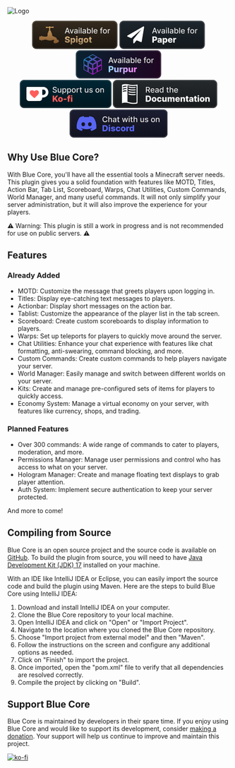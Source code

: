 ![Logo](https://blueva.net/uploads/post_images/1-1679771276.png "Blue Core Logo")

<div align="center">
  <a href="https://www.spigotmc.org/"><img src="https://raw.githubusercontent.com/intergrav/devins-badges/v3/assets/cozy/supported/spigot_64h.png" alt="SpigotMC"></a>
  <a href="https://papermc.io/"><img src="https://raw.githubusercontent.com/intergrav/devins-badges/v3/assets/cozy/supported/paper_64h.png" alt="PaperMC"></a>
  <a href="https://purpurmc.org/"><img src="https://raw.githubusercontent.com/intergrav/devins-badges/v3/assets/cozy/supported/purpur_64h.png" alt="Purpur"></a>
</div>
<div align="center">
  <a href="https://ko-fi.com/bluevanet"><img src="https://raw.githubusercontent.com/intergrav/devins-badges/v3/assets/cozy/donate/kofi-plural_64h.png" alt="Donaciones"></a>
  <a href="https://blueva.net/wiki/bluecore"><img src="https://github.com/intergrav/devins-badges/blob/v3/assets/cozy/documentation/readthedocs_64h.png?raw=true" alt="Documentación"></a>
  <a href="https://discord.gg/kgxBr8pwpU"><img src="https://github.com/intergrav/devins-badges/blob/v3/assets/cozy/social/discord-plural_64h.png?raw=true" alt="Discord"></a>
</div>

## Why Use Blue Core?
With Blue Core, you'll have all the essential tools a Minecraft server needs. This plugin gives you a solid foundation with features like MOTD, Titles, Action Bar, Tab List, Scoreboard, Warps, Chat Utilities, Custom Commands, World Manager, and many useful commands. It will not only simplify your server administration, but it will also improve the experience for your players.

⚠️ Warning: This plugin is still a work in progress and is not recommended for use on public servers. ⚠️
## Features
### Already Added
- MOTD: Customize the message that greets players upon logging in.
- Titles: Display eye-catching text messages to players.
- Actionbar: Display short messages on the action bar.
- Tablist: Customize the appearance of the player list in the tab screen.
- Scoreboard: Create custom scoreboards to display information to players.
- Warps: Set up teleports for players to quickly move around the server.
- Chat Utilities: Enhance your chat experience with features like chat formatting, anti-swearing, command blocking, and more.
- Custom Commands: Create custom commands to help players navigate your server.
- World Manager: Easily manage and switch between different worlds on your server.
- Kits: Create and manage pre-configured sets of items for players to quickly access.
- Economy System: Manage a virtual economy on your server, with features like currency, shops, and trading.

### Planned Features
- Over 300 commands: A wide range of commands to cater to players, moderation, and more.
- Permissions Manager: Manage user permissions and control who has access to what on your server.
- Hologram Manager: Create and manage floating text displays to grab player attention.
- Auth System: Implement secure authentication to keep your server protected.

And more to come!

## Compiling from Source

Blue Core is an open source project and the source code is available on [GitHub](https://github.com/BluevaDevelopment/BlueCore). To build the plugin from source, you will need to have [Java Development Kit (JDK) 17](https://adoptopenjdk.net/) installed on your machine. 

With an IDE like IntelliJ IDEA or Eclipse, you can easily import the source code and build the plugin using Maven. Here are the steps to build Blue Core using IntelliJ IDEA:

1. Download and install IntelliJ IDEA on your computer.
2. Clone the Blue Core repository to your local machine.
3. Open IntelliJ IDEA and click on "Open" or "Import Project".
4. Navigate to the location where you cloned the Blue Core repository.
5. Choose "Import project from external model" and then "Maven".
6. Follow the instructions on the screen and configure any additional options as needed.
7. Click on "Finish" to import the project.
8. Once imported, open the "pom.xml" file to verify that all dependencies are resolved correctly.
9. Compile the project by clicking on "Build".

## Support Blue Core
Blue Core is maintained by developers in their spare time. If you enjoy using Blue Core and would like to support its development, consider [making a donation](https://ko-fi.com/bluecore). Your support will help us continue to improve and maintain this project.

[![ko-fi](https://ko-fi.com/img/githubbutton_sm.svg)](https://ko-fi.com/V7V3IE7VS)